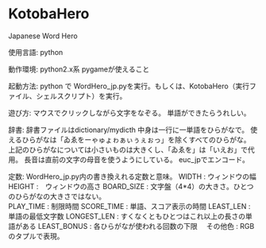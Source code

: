 KotobaHero
==========

Japanese Word Hero

使用言語:
  python

動作環境:
  python2.x系 pygameが使えること

起動方法:
  python で WordHero_jp.pyを実行。もしくは、KotobaHero（実行ファイル、シェルスクリプト）を実行。

遊び方:
  マウスでクリックしながら文字をなぞる。
  単語ができたらうれしい。


辞書:
  辞書ファイルはdictionary/mydicth
  中身は一行に一単語をひらがなで。
  使えるひらがなは「ゐゑをーゃゅょゎぁぃぅぇぉっ」を除くすべてのひらがな。
  上記のひらがなについては小さいものは大きくし、「ゐゑを」は「いえお」で代用。
  長音は直前の文字の母音を使うようにしている。
  euc_jpでエンコード。
  
  
定数:
  WordHero_jp.py内の書き換えれる定数と意味。
  WIDTH : ウィンドウの幅
  HEIGHT :　ウィンドウの高さ
  BOARD_SIZE : 文字盤（4*4）の大きさ。ひとつのひらがなの大きさではない。  
  PLAY_TIME : 制限時間
  SCORE_TIME : 単語、スコア表示の時間
  LEAST_LEN : 単語の最低文字数
  LONGEST_LEN : すくなくともひとつはこれ以上の長さの単語がある
  LEAST_BONUS : 各ひらがなが使われる回数の下限
　その他色 : RGBのタプルで表現。
　